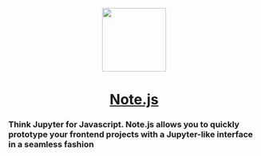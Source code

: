 <p align="center">
  <a href="https://github.com/henrhie">
    <img src="https://raw.githubusercontent.com/henrhie/jsbook/master/.github/logo.png" height="128">
    <h1 align="center">Note.js</h1>
  </a>
  <h3>Think Jupyter for Javascript. Note.js allows you to quickly prototype your frontend projects
   with a Jupyter-like interface in a seamless fashion
  </h3>
</p>

